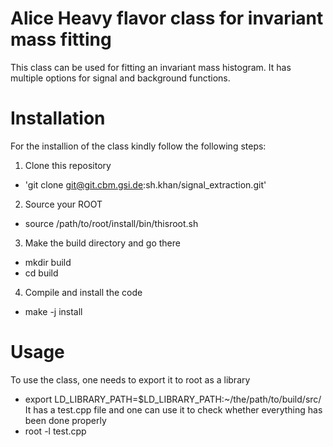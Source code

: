 # Alice Heavy flavor class for invariant mass fitting
This class can be used for fitting an invariant mass histogram. It has multiple options for signal and background functions.

# Installation
For the installion of the class kindly follow the following steps:
1. Clone this repository
- 'git clone git@git.cbm.gsi.de:sh.khan/signal_extraction.git'
2. Source your ROOT
- source /path/to/root/install/bin/thisroot.sh
3. Make the build directory and go there 
- mkdir build
- cd build
4. Compile and install the code
- make -j install

# Usage
To use the class, one needs to export it to root as a library
- export LD_LIBRARY_PATH=$LD_LIBRARY_PATH:~/the/path/to/build/src/
It has a test.cpp file and one can use it to check whether everything has been done properly
- root -l test.cpp
